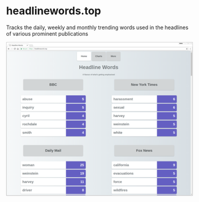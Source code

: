 # headlinewords.top

Tracks the daily, weekly and monthly trending words used in the headlines of various prominent publications

![homepage](static/images/screenshots/headlinewords2.png)
